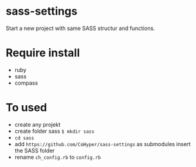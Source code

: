 sass-settings
=============

Start a new project with same SASS structur and functions.

# Require install
* ruby
* sass
* compass

# To used
* create any projekt
* create folder sass `$ mkdir sass`
* `cd sass`
* add `https://github.com/CoHyper/sass-settings` as submodules insert the SASS folder
* rename `ch_config.rb` to `config.rb`
